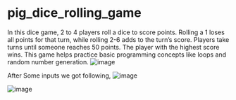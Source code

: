 # pig_dice_rolling_game
In this dice game, 2 to 4 players roll a dice to score points. Rolling a 1 loses all points for that turn, while rolling 2-6 adds to the turn’s score. Players take turns until someone reaches 50 points. The player with the highest score wins. This game helps practice basic programming concepts like loops and random number generation.
![image](https://github.com/user-attachments/assets/341bdc82-0e3d-4d82-b70c-b06118d1302e)

After Some inputs we got following,
![image](https://github.com/user-attachments/assets/94d3dbb5-621b-4aa8-9868-0908e23c0759)

![image](https://github.com/user-attachments/assets/b2ad5983-6a33-4681-af27-e3e866670038)

